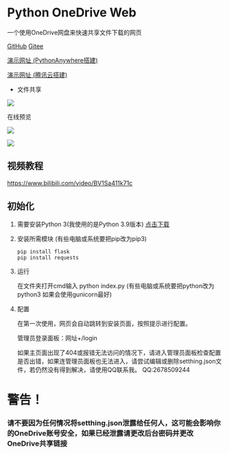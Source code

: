 # Python OneDrive Web

一个使用OneDrive网盘来快速共享文件下载的网页



[GitHub](https://github.com/bytfr/PyOneWeb) [Gitee](https://gitee.com/grmine/PyOneWeb)

[演示网址 (PythonAnywhere搭建)](http://bytfr.pythonanywhere.com/)

[演示网址 (腾讯云搭建)](http://110.42.148.82/)



- 文件共享

![](https://s4.ax1x.com/2022/02/21/Hjsf39.png)



在线预览

![](https://s4.ax1x.com/2022/02/22/HzrRbt.png)

![](https://s4.ax1x.com/2022/02/22/Hzr2DI.png)

## 视频教程

https://www.bilibili.com/video/BV1Sa411k71c


## 初始化

1. 需要安装Python 3(我使用的是Python 3.9版本)  [点击下载](https://www.python.org/downloads/release/python-390/ )

2. 安装所需模块 (有些电脑或系统要把pip改为pip3)

   ```shell
   pip install flask
   pip install requests
   ```

3. 运行

   在文件夹打开cmd输入 python index.py (有些电脑或系统要把python改为python3 如果会使用gunicorn最好)

4. 配置

   在第一次使用，网页会自动跳转到安装页面，按照提示进行配置。

   管理员登录面板：网址+/login

   如果主页面出现了404或报错无法访问的情况下，请进入管理员面板检查配置是否出错，如果连管理员面板也无法进入，请尝试编辑或删除setthing.json文件，若仍然没有得到解决，请使用QQ联系我。
   QQ:2678509244



# 警告！

### 请不要因为任何情况将setthing.json泄露给任何人，这可能会影响你的OneDrive账号安全，如果已经泄露请更改后台密码并更改OneDrive共享链接

